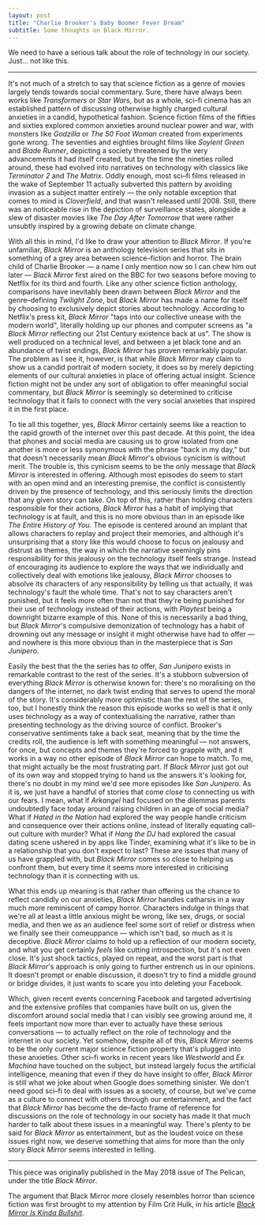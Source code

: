 ```yaml
---
layout: post
title: "Charlie Brooker's Baby Boomer Fever Dream"
subtitle: Some thoughts on Black Mirror.
---
```


We need to have a serious talk about the role of technology in our society. Just... not like this.

---

It's not much of a stretch to say that science fiction as a genre of movies largely tends towards social commentary. Sure, there have always been works like _Transformers_ or _Star Wars_, but as a whole, sci–fi cinema has an established pattern of discussing otherwise highly charged cultural anxieties in a candid, hypothetical fashion. Science fiction films of the fifties and sixties explored common anxieties around nuclear power and war, with monsters like _Godzilla_ or _The 50 Foot Woman_ created from experiments gone wrong. The seventies and eighties brought films like _Soylent Green_ and _Blade Runner_, depicting a society threatened by the very advancements it had itself created, but by the time the nineties rolled around, these had evolved into narratives on technology with classics like _Terminator 2_ and _The Matrix_. Oddly enough, most sci–fi films released in the wake of September 11 actually subverted this pattern by avoiding invasion as a subject matter entirely — the only notable exception that comes to mind is _Cloverfield_, and that wasn't released until 2008. Still, there was an noticeable rise in the depiction of surveillance states, alongside a slew of disaster movies like _The Day After Tomorrow_ that were rather unsubtly inspired by a growing debate on climate change.

With all this in mind, I'd like to draw your attention to _Black Mirror_. If you're unfamiliar, _Black Mirror_ is an anthology television series that sits in something of a grey area between science–fiction and horror. The brain child of Charlie Brooker — a name I only mention now so I can chew him out later — _Black Mirror_ first aired on the BBC for two seasons before moving to Netflix for its third and fourth. Like any other science fiction anthology, comparisons have inevitably been drawn between _Black Mirror_ and the genre–defining _Twilight Zone_, but _Black Mirror_ has made a name for itself by choosing to exclusively depict stories about technology. According to Netflix's press kit, _Black Mirror_ "taps into our collective unease with the modern world", literally holding up our phones and computer screens as "a _Black Mirror_ reflecting our 21st Century existence back at us". The show is well produced on a technical level, and between a jet black tone and an abundance of twist endings, _Black Mirror_ has proven remarkably popular. The problem as I see it, however, is that while _Black Mirror_ may claim to show us a candid portrait of modern society, it does so by merely depicting elements of our cultural anxieties in place of offering actual insight. Science fiction might not be under any sort of obligation to offer meaningful social commentary, but _Black Mirror_ is seemingly so determined to criticise technology that it fails to connect with the very social anxieties that inspired it in the first place. 

To tie all this together, yes, _Black Mirror_ certainly seems like a reaction to the rapid growth of the internet over this past decade. At this point, the idea that phones and social media are causing us to grow isolated from one another is more or less synonymous with the phrase "back in my day," but that doesn't necessarily mean _Black Mirror_'s obvious cynicism is without merit. The trouble is, this cynicism seems to be the only message that _Black Mirror_ is interested in offering. Although most episodes do seem to start with an open mind and an interesting premise, the conflict is consistently driven by the presence of technology, and this seriously limits the direction that any given story can take. On top of this, rather than holding characters responsible for their actions, _Black Mirror_ has a habit of implying that technology is at fault, and this is no more obvious than in an episode like _The Entire History of You_. The episode is centered around an implant that allows characters to replay and project their memories, and although it's unsurprising that a story like this would choose to focus on jealousy and distrust as themes, the way in which the narrative seemingly pins responsibility for this jealousy on the technology itself feels strange. Instead of encouraging its audience to explore the ways that we individually and collectively deal with emotions like jealousy, _Black Mirror_ chooses to absolve its characters of any responsibility by telling us that actually, it was technology's fault the whole time. That's not to say characters aren't punished, but it feels more often than not that they're being punished for their use of technology instead of their actions, with _Playtest_ being a downright bizarre example of this. None of this is necessarily a bad thing, but _Black Mirror_'s compulsive demonization of technology has a habit of drowning out any message or insight it might otherwise have had to offer — and nowhere is this more obvious than in the masterpiece that is _San Junipero_.

Easily the best that the the series has to offer, _San Junipero_ exists in remarkable contrast to the rest of the series. It's a stubborn subversion of everything _Black Mirror_ is otherwise known for: there's no moralising on the dangers of the internet, no dark twist ending that serves to upend the moral of the story. It's considerably more optimistic than the rest of the series, too, but I honestly think the reason this episode works so well is that it only uses technology as a way of contextualising the narrative, rather than presenting technology as the driving source of conflict. Brooker's conservative sentiments take a back seat, meaning that by the time the credits roll, the audience is left with something meaningful — not answers, for once, but concepts and themes they're forced to grapple with, and it works in a way no other episode of _Black Mirror_ can hope to match. To me, that might actually be the most frustrating part. If _Black Mirror_ just got out of its own way and stopped trying to hand us the answers it's looking for, there's no doubt in my mind we'd see more episodes like _San Junipero_. As it is, we just have a handful of stories that come _close_ to connecting us with our fears. I mean, what if _Arkangel_ had focused on the dilemmas parents undoubtedly face today around raising children in an age of social media? What if _Hated in the Nation_ had explored the way people handle criticism and consequence over their actions online, instead of literally equating call–out culture with murder? What if _Hang the DJ_ had explored the casual dating scene ushered in by apps like Tinder, examining what it's like to be in a relationship that you don't expect to last? These are issues that many of us have grappled with, but _Black Mirror_ comes so close to helping us confront them, but every time it seems more interested in criticising technology than it is connecting with us.

What this ends up meaning is that rather than offering us the chance to reflect candidly on our anxieties, _Black Mirror_ handles catharsis in a way much more reminiscent of campy horror. Characters indulge in things that we're all at least a little anxious might be wrong, like sex, drugs, or social media, and then we as an audience feel some sort of relief or distress when we finally see their comeuppance — which isn't bad, so much as it is deceptive. _Black Mirror_ claims to hold up a reflection of our modern society, and what you get certainly _feels_ like cutting introspection, but it's not even close. It's just shock tactics, played on repeat, and the worst part is that _Black Mirror_'s approach is only going to further entrench us in our opinions. It doesn't prompt or enable discussion, it doesn't try to find a middle ground or bridge divides, it just wants to scare you into deleting your Facebook.

Which, given recent events concerning Facebook and targeted advertising and the extensive profiles that companies have built on us, given the discomfort around social media that I can visibly see growing around me, it feels important now more than ever to actually have these serious conversations — to actually reflect on the role of technology and the internet in our society. Yet somehow, despite all of this, _Black Mirror_ seems to be the only current major science fiction property that's plugged into these anxieties. Other sci–fi works in recent years like _Westworld_ and _Ex Machina_ have touched on the subject, but instead largely focus the artificial intelligence, meaning that even if they do have insight to offer, _Black Mirror_ is still what we joke about when Google does something sinister. We don't need good sci–fi to deal with issues as a society, of course, but we've come as a culture to connect with others through our entertainment, and the fact that _Black Mirror_ has become the de–facto frame of reference for discussions on the role of technology in our society has made it that much harder to talk about these issues in a meaningful way. There's plenty to be said for _Black Mirror_ as entertainment, but as the loudest voice on these issues right now, we deserve something that aims for more than the only story _Black Mirror_ seems interested in telling.

---

This piece was originally published in the May 2018 issue of The Pelican, under the title _Black Mirror_. 

The argument that Black Mirror more closely resembles horror than science fiction was first brought to my attention by Film Crit Hulk, in his article [_Black Mirror Is Kinda Bullshit_](https://birthmoviesdeath.com/2016/10/27/black-mirror-is-kinda-bullshit). 
